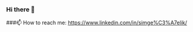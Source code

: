 ### Hi there 👋
###📫 How to reach me: https://www.linkedin.com/in/simge%C3%A7elik/

<!--
**simgecelik/simgecelik** is a ✨ _special_ ✨ repository because its `README.md` (this file) appears on your GitHub profile.

Here are some ideas to get you started:

- 🔭 I’m currently working on ...
- 🌱 I’m currently learning ...
- 👯 I’m looking to collaborate on ...
- 🤔 I’m looking for help with ...
- 💬 Ask me about ...
- 📫 How to reach me: https://www.linkedin.com/in/simge%C3%A7elik/
- 😄 Pronouns: ...
- ⚡ Fun fact: ...

-->
